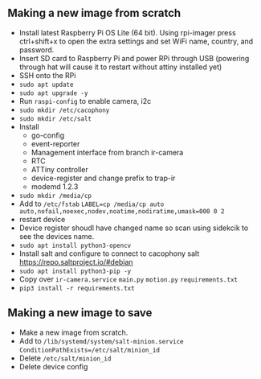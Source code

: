 ## Making a new image from scratch
- Install latest Raspberry Pi OS Lite (64 bit). Using rpi-imager press ctrl+shift+x to open the extra settings and set WiFi name, country, and password.
- Insert SD card to Raspberry Pi and power RPi through USB (powering through hat will cause it to restart without attiny installed yet)
- SSH onto the RPi
- `sudo apt update`
- `sudo apt upgrade -y`
- Run `raspi-config` to enable camera, i2c
- `sudo mkdir /etc/cacophony`
- `sudo mkdir /etc/salt`
- Install 
    - go-config
    - event-reporter
    - Management interface from branch ir-camera
    - RTC
    - ATTiny controller
    - device-register and change prefix to trap-ir
    - modemd 1.2.3
- `sudo mkdir /media/cp`
- Add to `/etc/fstab` `LABEL=cp /media/cp auto auto,nofail,noexec,nodev,noatime,nodiratime,umask=000 0 2`
- restart device
- Device register shoudl have changed name so scan using sidekcik to see the devices name.
- `sudo apt install python3-opencv`
- Install salt and configure to connect to cacophony salt https://repo.saltproject.io/#debian
- `sudo apt install python3-pip -y`
- Copy over `ir-camera.service` `main.py` `motion.py` `requirements.txt` 
- `pip3 install -r requirements.txt`

## Making a new image to save
- Make a new image from scratch.
- Add to `/lib/systemd/system/salt-minion.service` `ConditionPathExists=/etc/salt/minion_id`
- Delete `/etc/salt/minion_id`
- Delete device config
